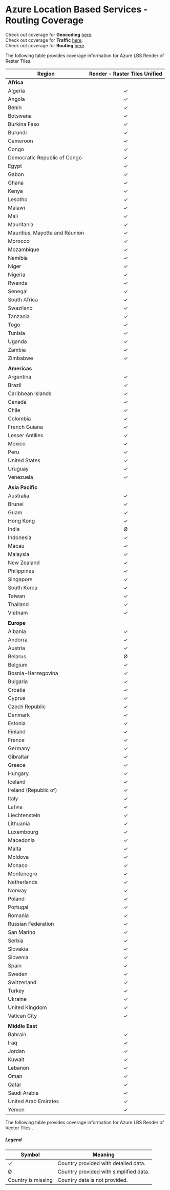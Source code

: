 # Azure Location Based Services - Routing Coverage

Check out coverage for **Geocoding** [here](geocoding-coverage.md).  
Check out coverage for **Traffic** [here](traffic-coverage.md).  
Check out coverage for **Routing** [here](routing-coverage.md).


The following table provides coverage information for Azure LBS Render of Rester Tiles.

|Region|Render - Raster Tiles Unified|
|--- |:---: |
| **Africa**                         |                |
|Algeria|✓ |
|Angola|✓ |
|Benin|✓ |
|Botswana|✓ |
|Burkina Faso|✓ |
|Burundi|✓ |
|Cameroon|✓ |
|Congo|✓ |
|Democratic Republic of Congo|✓ |
|Egypt|✓ |
|Gabon|✓ |
|Ghana|✓ |
|Kenya|✓ |
|Lesotho|✓ |
|Malawi|✓ |
|Mali|✓ |
|Mauritania|✓ |
|Mauritius, Mayotte and Réunion|✓ |
|Morocco|✓ |
|Mozambique|✓ |
|Namibia|✓ |
|Niger|✓ |
|Nigeria|✓ |
|Rwanda|✓ |
|Senegal|✓ |
|South Africa|✓ |
|Swaziland|✓ |
|Tanzania|✓ |
|Togo|✓ |
|Tunisia|✓ |
|Uganda|✓ |
|Zambia|✓ |
|Zimbabwe|✓ |
|                                |                |
| **Americas**                       |                |
|Argentina|✓ |
|Brazil|✓ |
|Caribbean Islands|✓ |
|Canada|✓ |
|Chile|✓ |
|Colombia|✓ |
|French Guiana|✓ |
|Lesser Antilles|✓ |
|Mexico|✓ |
|Peru|✓ |
|United States|✓ |
|Uruguay|✓ |
|Venezuela|✓ |
|                                |                |
| **Asia Pacific**                   |                |
|Australia|✓ |
|Brunei|✓ |
|Guam|✓ |
|Hong Kong|✓ |
|India|Ø |
|Indonesia|✓ |
|Macau|✓ |
|Malaysia|✓ |
|New Zealand|✓ |
|Philippines|✓ |
|Singapore|✓ |
|South Korea|✓ |
|Taiwan|✓ |
|Thailand|✓ |
|Vietnam|✓ |
|                                |                |
| **Europe**                         |                |
|Albania|✓ |
|Andorra|✓ |
|Austria|✓ |
|Belarus|Ø  |
|Belgium|✓ |
|Bosnia-Herzegovina|✓ |
|Bulgaria|✓ |
|Croatia|✓ |
|Cyprus|✓ |
|Czech Republic|✓ |
|Denmark|✓ |
|Estonia|✓ |
|Finland|✓ |
|France|✓ |
|Germany|✓ |
|Gibraltar|✓ |
|Greece|✓ |
|Hungary|✓ |
|Iceland|✓ |
|Ireland (Republic of)|✓ |
|Italy|✓ |
|Latvia|✓ |
|Liechtenstein|✓ |
|Lithuania|✓ |
|Luxembourg|✓ |
|Macedonia|✓ |
|Malta|✓ |
|Moldova|✓ |
|Monaco|✓ |
|Montenegro|✓ |
|Netherlands|✓ |
|Norway|✓ |
|Poland|✓ |
|Portugal|✓ |
|Romania|✓ |
|Russian Federation|✓ |
|San Marino|✓ |
|Serbia|✓ |
|Slovakia|✓ |
|Slovenia|✓ |
|Spain|✓ |
|Sweden|✓ |
|Switzerland|✓ |
|Turkey|✓ |
|Ukraine|✓ |
|United Kingdom|✓ |
|Vatican City|✓ |
|                                |                |
| **Middle East**                         |                |
|Bahrain|✓ |
|Iraq|✓ |
|Jordan|✓ |
|Kuwait|✓ |
|Lebanon|✓ |
|Oman|✓ |
|Qatar|✓ |
|Saudi Arabia|✓ |
|United Arab Emirates|✓ |
|Yemen|✓ |





The following table provides coverage information for Azure LBS Render of Vector Tiles .



##### Legend

| Symbol             | Meaning                                |
|--------------------|----------------------------------------|
| ✓                  | Country provided with detailed data.   |
| Ø                  | Country provided with simplified data. |
| Country is missing | Country data is not provided.          |
